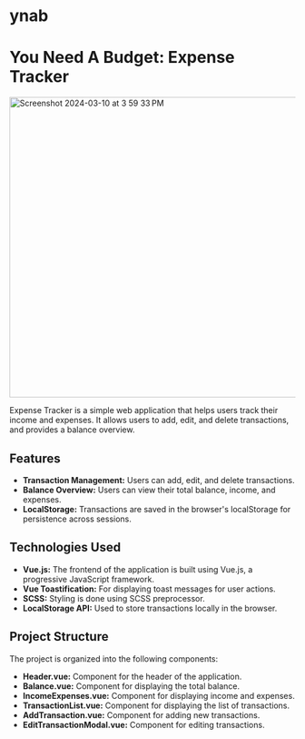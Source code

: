 # ynab
# You Need A Budget: Expense Tracker

<img width="528" alt="Screenshot 2024-03-10 at 3 59 33 PM" src="https://github.com/zelbael/ynab/assets/127542906/4864fda9-05d0-4faa-bb6b-882cea924f32">


Expense Tracker is a simple web application that helps users track their income and expenses. It allows users to add, edit, and delete transactions, and provides a balance overview.

## Features

- **Transaction Management:** Users can add, edit, and delete transactions.
- **Balance Overview:** Users can view their total balance, income, and expenses.
- **LocalStorage:** Transactions are saved in the browser's localStorage for persistence across sessions.

## Technologies Used

- **Vue.js:** The frontend of the application is built using Vue.js, a progressive JavaScript framework.
- **Vue Toastification:** For displaying toast messages for user actions.
- **SCSS:** Styling is done using SCSS preprocessor.
- **LocalStorage API:** Used to store transactions locally in the browser.

## Project Structure

The project is organized into the following components:

- **Header.vue:** Component for the header of the application.
- **Balance.vue:** Component for displaying the total balance.
- **IncomeExpenses.vue:** Component for displaying income and expenses.
- **TransactionList.vue:** Component for displaying the list of transactions.
- **AddTransaction.vue:** Component for adding new transactions.
- **EditTransactionModal.vue:** Component for editing transactions.
